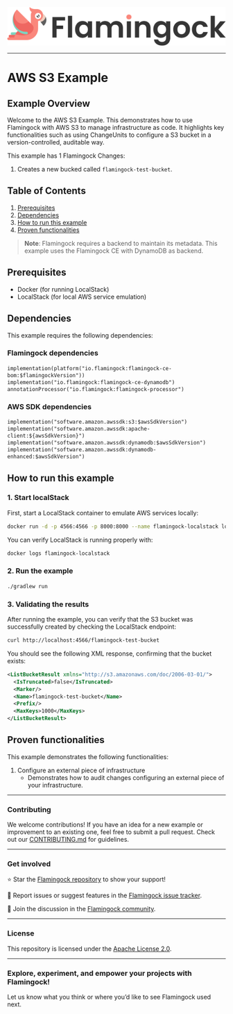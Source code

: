 ![Header Image](../misc/logo-with-text.png)
___

# AWS S3 Example

## Example Overview

Welcome to the AWS S3 Example. This demonstrates how to use Flamingock with AWS S3 to manage infrastructure as code.
It highlights key functionalities such as using ChangeUnits to configure a S3 bucket in a version-controlled, auditable way.

This example has 1 Flamingock Changes:
1. Creates a new bucked called `flamingock-test-bucket`.

## Table of Contents

1. [Prerequisites](#prerequisites)
2. [Dependencies](#dependencies)
3. [How to run this example](#how-to-run-this-example)
4. [Proven functionalities](#proven-functionalities)

> **Note**: Flamingock requires a backend to maintain its metadata. This example uses the Flamingock CE with DynamoDB as backend.

## Prerequisites

- Docker (for running LocalStack)
- LocalStack (for local AWS service emulation)

## Dependencies

This example requires the following dependencies:
### Flamingock dependencies
    implementation(platform("io.flamingock:flamingock-ce-bom:$flamingockVersion"))
    implementation("io.flamingock:flamingock-ce-dynamodb")
    annotationProcessor("io.flamingock:flamingock-processor")

### AWS SDK dependencies
    implementation("software.amazon.awssdk:s3:$awsSdkVersion")
    implementation("software.amazon.awssdk:apache-client:${awsSdkVersion}")
    implementation("software.amazon.awssdk:dynamodb:$awsSdkVersion")
    implementation("software.amazon.awssdk:dynamodb-enhanced:$awsSdkVersion")

## How to run this example

### 1. Start localStack

First, start a LocalStack container to emulate AWS services locally:
```bash
docker run -d -p 4566:4566 -p 8000:8000 --name flamingock-localstack localstack/localstack
```
You can verify LocalStack is running properly with:
```bash
docker logs flamingock-localstack
```

### 2. Run the example
```bash
./gradlew run
```

### 3. Validating the results

After running the example, you can verify that the S3 bucket was successfully created by checking the LocalStack endpoint:
   ```bash
   curl http://localhost:4566/flamingock-test-bucket
   ```
You should see the following XML response, confirming that the bucket exists:
   ```xml
   <ListBucketResult xmlns="http://s3.amazonaws.com/doc/2006-03-01/">
     <IsTruncated>false</IsTruncated>
     <Marker/>
     <Name>flamingock-test-bucket</Name>
     <Prefix/>
     <MaxKeys>1000</MaxKeys>
   </ListBucketResult>
   ```

## Proven functionalities

This example demonstrates the following functionalities:
1. Configure an external piece of infrastructure
   - Demonstrates how to audit changes configuring an external piece of your infrastructure.

___

### Contributing
We welcome contributions! If you have an idea for a new example or improvement to an existing one, feel free to submit a
pull request. Check out our [CONTRIBUTING.md](../CONTRIBUTING.md) for guidelines.

___

### Get involved
⭐ Star the [Flamingock repository](https://github.com/mongock/flamingock-project) to show your support!

🐞 Report issues or suggest features in the [Flamingock issue tracker](https://github.com/mongock/flamingock-project/issues).

💬 Join the discussion in the [Flamingock community](https://github.com/mongock/flamingock-project/discussions).

___

### License
This repository is licensed under the [Apache License 2.0](../LICENSE.md).

___

### Explore, experiment, and empower your projects with Flamingock!
Let us know what you think or where you’d like to see Flamingock used next.
